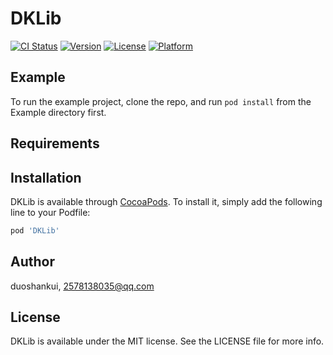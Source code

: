 # DKLib

[![CI Status](https://img.shields.io/travis/duoshankui/DKLib.svg?style=flat)](https://travis-ci.org/duoshankui/DKLib)
[![Version](https://img.shields.io/cocoapods/v/DKLib.svg?style=flat)](https://cocoapods.org/pods/DKLib)
[![License](https://img.shields.io/cocoapods/l/DKLib.svg?style=flat)](https://cocoapods.org/pods/DKLib)
[![Platform](https://img.shields.io/cocoapods/p/DKLib.svg?style=flat)](https://cocoapods.org/pods/DKLib)

## Example

To run the example project, clone the repo, and run `pod install` from the Example directory first.

## Requirements

## Installation

DKLib is available through [CocoaPods](https://cocoapods.org). To install
it, simply add the following line to your Podfile:

```ruby
pod 'DKLib'
```

## Author

duoshankui, 2578138035@qq.com

## License

DKLib is available under the MIT license. See the LICENSE file for more info.
